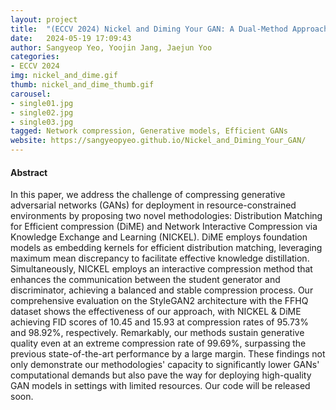 ```yaml
---
layout: project
title:  "(ECCV 2024) Nickel and Diming Your GAN: A Dual-Method Approach to Enhancing GAN Efficiency via Knowledge Distillation"
date:   2024-05-19 17:09:43
author: Sangyeop Yeo, Yoojin Jang, Jaejun Yoo
categories:
- ECCV 2024
img: nickel_and_dime.gif
thumb: nickel_and_dime_thumb.gif
carousel:
- single01.jpg
- single02.jpg
- single03.jpg
tagged: Network compression, Generative models, Efficient GANs
website: https://sangyeopyeo.github.io/Nickel_and_Diming_Your_GAN/
---
```

#### Abstract
In this paper, we address the challenge of compressing generative adversarial networks (GANs) for deployment in resource-constrained environments by proposing two novel methodologies: Distribution Matching for Efficient compression (DiME) and Network Interactive Compression via Knowledge Exchange and Learning (NICKEL). DiME employs foundation models as embedding kernels for efficient distribution matching, leveraging maximum mean discrepancy to facilitate effective knowledge distillation. Simultaneously, NICKEL employs an interactive compression method that enhances the communication between the student generator and discriminator, achieving a balanced and stable compression process. Our comprehensive evaluation on the StyleGAN2 architecture with the FFHQ dataset shows the effectiveness of our approach, with NICKEL & DiME achieving FID scores of 10.45 and 15.93 at compression rates of 95.73% and 98.92%, respectively. Remarkably, our methods sustain generative quality even at an extreme compression rate of 99.69%, surpassing the previous state-of-the-art performance by a large margin. These findings not only demonstrate our methodologies' capacity to significantly lower GANs' computational demands but also pave the way for deploying high-quality GAN models in settings with limited resources. Our code will be released soon.

